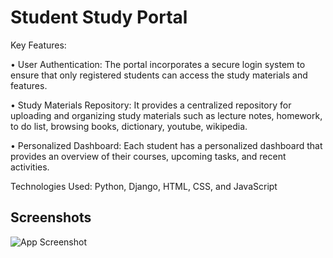
# Student Study Portal

Key Features:

•	User Authentication: The portal incorporates a secure login system to ensure that only registered students can access the study materials and features.

•	Study Materials Repository: It provides a centralized repository for uploading and organizing study materials such as lecture notes, homework, to do list, browsing books, dictionary, youtube, wikipedia.

•	Personalized Dashboard: Each student has a personalized dashboard that provides an overview of their courses, upcoming tasks, and recent activities.

Technologies Used: Python, Django, HTML, CSS, and JavaScript



## Screenshots

![App Screenshot](https://tinyurl.com/2qp5wreh)
